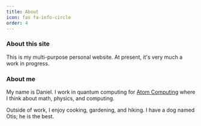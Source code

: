 ```yaml
---
title: About
icon: fas fa-info-circle
order: 4
---
```


### About this site

This is my multi-purpose personal website. At present, it's very much a work in progress.

### About me

My name is Daniel. I work in quantum computing for [Atom Computing](https://www.atom-computing.com) where I think about math, physics, and computing. 

Outside of work, I enjoy cooking, gardening, and hiking. I have a dog named Otis; he is the best.

